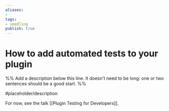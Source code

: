 ```yaml
---
aliases: 
- 
tags:
- seedling
publish: true
---
```


# How to add automated tests to your plugin

%% Add a description below this line. It doesn't need to be long: one or two sentences should be a good start. %%

#placeholder/description 

For now, see the talk [[Plugin Testing for Developers]].

